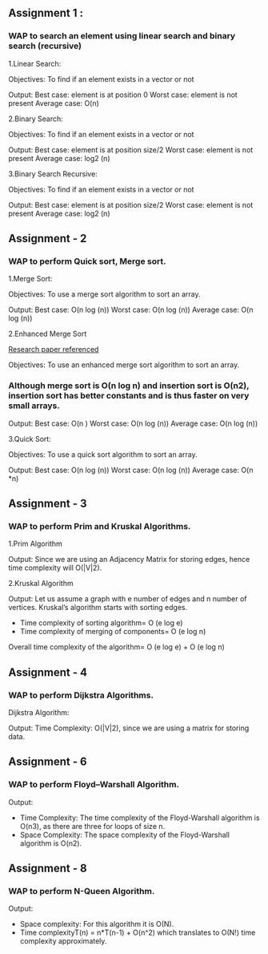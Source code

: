 ## Assignment 1 :
### WAP to search an element using linear search and binary search (recursive)

1.Linear Search:
    
Objectives: To find if an element exists in a vector or not

Output: 
Best case: element is at position 0
Worst case: element is not present
Average case: O(n)

2.Binary Search:

Objectives: To find if an element exists in a vector or not

Output: 
Best case: element is at position size/2
Worst case: element is not present
Average case: log2 (n)

3.Binary Search Recursive:

Objectives: To find if an element exists in a vector or not
 
Output: 
Best case: element is at position size/2
Worst case: element is not present
Average case: log2 (n)
 
## Assignment - 2
### WAP to perform Quick sort, Merge sort.

1.Merge Sort:

Objectives: To use a merge sort algorithm to sort an array.

Output: 
Best case: O(n log (n))
Worst case: O(n log (n))
Average case: O(n log (n))
 


2.Enhanced Merge Sort

[Research paper referenced](http://www.ijcsms.com/journals/Volume%2013,%20Issue%2005,%20July%202013_deeptigrover%20research%20paper.pdf)

Objectives: To use an enhanced merge sort algorithm to sort an array.

### Although merge sort is O(n log n) and insertion sort is O(n2), insertion sort has better constants and is thus faster on very small arrays.
 
Output: 
Best case: O(n )
Worst case: O(n log (n))
Average case: O(n log (n))

3.Quick Sort:

Objectives: To use a quick sort algorithm to sort an array.
   
Output: 
Best case: O(n log (n))
Worst case: O(n log (n))
Average case: O(n *n)

## Assignment - 3
### WAP to perform Prim and Kruskal Algorithms.

1.Prim Algorithm

Output:
 Since we are using an Adjacency Matrix for storing edges, hence time complexity will  O(|V|2). 

2.Kruskal Algorithm

Output:
Let us assume a graph with e number of edges and n number of vertices. Kruskal’s algorithm starts with sorting edges.
*   Time complexity of sorting algorithm= O (e log e)
*   Time complexity of merging of components= O (e log n)

Overall time complexity of the algorithm= O (e log e) + O (e log n)

## Assignment - 4
### WAP to perform Dijkstra Algorithms.

Dijkstra Algorithm:

Output: 
Time Complexity: O(|V|2), since we are using a matrix for storing data.

## Assignment - 6
### WAP to perform Floyd–Warshall Algorithm.

Output:
*   Time Complexity: The time complexity of the Floyd-Warshall algorithm is O(n3), as there are three for loops of size n.
*   Space Complexity: The space complexity of the Floyd-Warshall algorithm is O(n2).

## Assignment - 8
### WAP to perform N-Queen Algorithm.

Output:
*   Space complexity: For this algorithm it is O(N). 
*   Time complexityT(n) = n*T(n-1) + O(n^2) which translates to O(N!) time complexity approximately.







